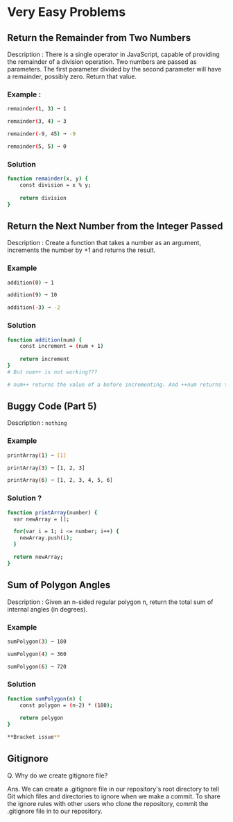 # Very Easy Problems

## Return the Remainder from Two Numbers
Description : There is a single operator in JavaScript, capable of providing the remainder of a division operation. Two numbers are passed as parameters. The first parameter divided by the second parameter will have a remainder, possibly zero. Return that value.
###  Example : 
```sh
remainder(1, 3) ➞ 1

remainder(3, 4) ➞ 3

remainder(-9, 45) ➞ -9

remainder(5, 5) ➞ 0
```

### Solution 
```sh
function remainder(x, y) {
	const division = x % y;
	
	return division
}
```

## Return the Next Number from the Integer Passed

Description : Create a function that takes a number as an argument, increments the number by +1 and returns the result.

### Example
```sh
addition(0) ➞ 1

addition(9) ➞ 10

addition(-3) ➞ -2
```
 
### Solution
```sh
function addition(num) {
	const increment = (num + 1)
	
	return increment
}
# But num++ is not working???

# num++ returns the value of a before incrementing. And ++num returns the value of num after it has been incremented. 
```

## Buggy Code (Part 5)

Description : `nothing`

### Example 
```sh
printArray(1) ➞ [1]

printArray(3) ➞ [1, 2, 3]

printArray(6) ➞ [1, 2, 3, 4, 5, 6]
```
### Solution ?
```sh
function printArray(number) {
  var newArray = [];

  for(var i = 1; i <= number; i++) {
    newArray.push(i);
  }

  return newArray;
}
```

## Sum of Polygon Angles

Description : Given an n-sided regular polygon n, return the total sum of internal angles (in degrees).

### Example
```sh
sumPolygon(3) ➞ 180

sumPolygon(4) ➞ 360

sumPolygon(6) ➞ 720
```

### Solution 
```sh
function sumPolygon(n) {
	const polygon = (n-2) * (180);
	
	return polygon
}

**Bracket issue**
```

## Gitignore

Q. Why do we create gitignore file?

Ans. We can create a .gitignore file in our repository's root directory to tell Git which files and directories to ignore when we make a commit. To share the ignore rules with other users who clone the repository, commit the .gitignore file in to our repository. 